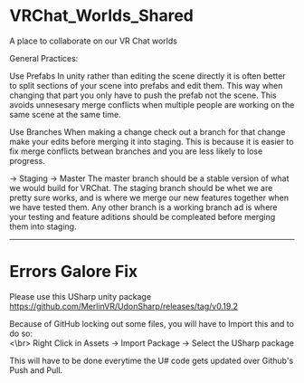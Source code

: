 # VRChat_Worlds_Shared
A place to collaborate on our VR Chat worlds

General Practices:

Use Prefabs
  In unity rather than editing the scene directly it is often better to split sections of your scene into prefabs and edit them. This way when changing that part you only have to push the prefab not the scene. This avoids unnesesary merge conflicts when multiple people are working on the same scene at the same time.
  
Use Branches
  When making a change check out a branch for that change make your edits before merging it into staging. This is because it is easier to fix merge conflicts betwean branches and you are less likely to lose progress.
  
<Working> -> Staging -> Master
  The master branch should be a stable version of what we would build for VRChat. The staging branch should be whet we are pretty sure works, and is where we merge our new features together when we have tested them. Any other branch is a working branch ad is where your testing and feature aditions should be compleated before merging them into staging.

---

# Errors Galore Fix
Please use this USharp unity package https://github.com/MerlinVR/UdonSharp/releases/tag/v0.19.2

  Because of GitHub locking out some files, you will have to Import this and to do so:
    <br><\br>
    Right Click in Assets -> Import Package -> Select the USharp package
    
  This will have to be done everytime the U# code gets updated over Github's Push and Pull.
